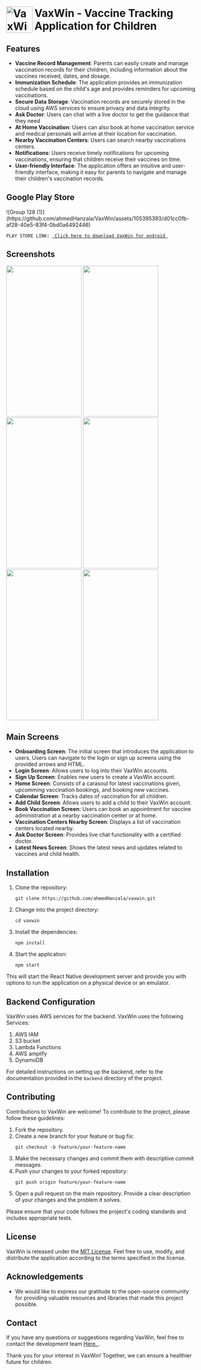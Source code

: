 
<body>
 <h1 style="display: flex; align-items: center;">
    <img src="https://github.com/ahmedHanzala/VaxWin/assets/105395393/921c1faa-53e6-45c0-83ee-317537b64d53" alt="VaxWin Logo" style="width: 70px; height: 70px; margin-right: 05px;">
    VaxWin - Vaccine Tracking Application for Children


  <h2>Features</h2>
  <ul>
    <li><strong>Vaccine Record Management</strong>: Parents can easily create and manage vaccination records for their children, including information about the vaccines received, dates, and dosage.</li>
    <li><strong>Immunization Schedule</strong>: The application provides an immunization schedule based on the child's age and provides reminders for upcoming vaccinations.</li>
    <li><strong>Secure Data Storage</strong>: Vaccination records are securely stored in the cloud using AWS services to ensure privacy and data integrity.</li>
    <li><strong>Ask Doctor</strong>: Users can chat with a live doctor to get the guidance that they need</li>
    <li><strong>At Home Vaccination</strong>: Users can also book at home vaccination service and medical personals will arrive at their location for vaccination.</li>
    <li><strong>Nearby Vaccination Centers</strong>: Users can search nearby vaccinations centers.</li>
    <li><strong>Notifications</strong>: Users receive timely notifications for upcoming vaccinations, ensuring that children receive their vaccines on time.</li>
    <li><strong>User-friendly Interface</strong>: The application offers an intuitive and user-friendly interface, making it easy for parents to navigate and manage their children's vaccination records.</li>
  </ul>
  <h2>Google Play Store</h2>
![Group 128 (1)](https://github.com/ahmedHanzala/VaxWin/assets/105395393/d01cc0fb-af28-40e5-83f4-0bd0a6492446)

   <pre><code>PLAY STORE LINK: <a href=  "https://play.google.com/store/apps/details?id=com.ahmedhanzala.Vaccinify"> Click here to download VaxWin for android </a> </code></pre>
  <h2>Screenshots</h2>
   <img src="https://github.com/ahmedHanzala/VaxWin/assets/105395393/cd3b017d-3d5a-4b3f-9ff4-02ddee3c4f86" width="200" height="400" />
  <img src="https://github.com/ahmedHanzala/VaxWin/assets/105395393/2a9604f0-308e-4f54-8103-d01791db0a52" width="200" height="400" />
   <img src="https://github.com/ahmedHanzala/VaxWin/assets/105395393/2dca996f-c9a3-4d8c-a78d-aa8b8597005f" width="200" height="400" />  
    <img src="https://github.com/ahmedHanzala/VaxWin/assets/105395393/d01cc0fb-af28-40e5-83f4-0bd0a6492446" width="200" height="400" />
  <img src="https://github.com/ahmedHanzala/VaxWin/assets/105395393/b35f651a-fd97-46a3-9071-f2c244116c05" width="200" height="400" />
  <img src="https://github.com/ahmedHanzala/VaxWin/assets/105395393/e1266426-6274-4570-8666-95e7e15e9d35" width="200" height="400" />
    <h2>Main Screens</h2>

  <ul>
    <li><strong>Onboarding Screen</strong>: The initial screen that introduces the application to users. Users can navigate to the login or sign up screens using the provided arrows and HTML.</li>
    <li><strong>Login Screen</strong>: Allows users to log into their VaxWin accounts.</li>
    <li><strong>Sign Up Screen</strong>: Enables new users to create a VaxWin account.</li>
    <li><strong>Home Screen</strong>: Consists of a carasoul for latest vaccinations given, upcomming vaccination bookings, and booking new vaccines.</li>
    <li><strong>Calendar Screen</strong>: Tracks dates of vaccination for all children.</li>
    <li><strong>Add Child Screen</strong>: Allows users to add a child to their VaxWin account.</li>
    <li><strong>Book Vaccination Screen</strong>: Users can book an appointment for vaccine administration at a nearby vaccination center or at home.</li>
    <li><strong>Vaccination Centers Nearby Screen</strong>: Displays a list of vaccination centers located nearby.</li>
    <li><strong>Ask Doctor Screen</strong>: Provides live chat functionality with a certified doctor.</li>
    <li><strong>Latest News Screen</strong>: Shows the latest news and updates related to vaccines and child health.</li>
    <!-- Add more screens here -->
  </ul>
  

  <h2>Installation</h2>
  <ol>
    <li>Clone the repository:
      <pre><code>git clone https://github.com/ahmedHanzala/vaxwin.git</code></pre>
    </li>
    <li>Change into the project directory:
      <pre><code>cd vaxwin</code></pre>
    </li>
    <li>Install the dependencies:
      <pre><code>npm install</code></pre>
    </li>
    <li>Start the application:
      <pre><code>npm start</code></pre>
    </li>
  </ol>

  <p>This will start the React Native development server and provide you with options to run the application on a physical device or an emulator.</p>

  <h2>Backend Configuration</h2>
  <p>VaxWin uses AWS services for the backend. VaxWin uses the following Services:</p>
  <ol>
    <li>AWS IAM</li>
    <li>S3 bucket</li>
    <li>Lambda Functions </li>
    <li>AWS amplify</li>
   <li>DynamoDB</li>
  </ol>

  <p>For detailed instructions on setting up the backend, refer to the documentation provided in the <code>backend</code> directory of the project.</p>

  <h2>Contributing</h2>
  <p>Contributions to VaxWin are welcome! To contribute to the project, please follow these guidelines:</p>
  <ol>
    <li>Fork the repository.</li>
    <li>Create a new branch for your feature or bug fix:
      <pre><code>git checkout -b feature/your-feature-name</code></pre>
    </li>
    <li>Make the necessary changes and commit them with descriptive commit messages.</li>
    <li>Push your changes to your forked repository:
      <pre><code>git push origin feature/your-feature-name</code></pre>
    </li>
    <li>Open a pull request on the main repository. Provide a clear description of your changes and the problem it solves.</li>
  </ol>

  <p>Please ensure that your code follows the project's coding standards and includes appropriate tests.</p>

  <h2>License</h2>
  <p>VaxWin is released under the <a href="LICENSE">MIT License</a>. Feel free to use, modify, and distribute the application according to the terms specified in the license.</p>

  <h2>Acknowledgements</h2>
  <ul>
    <li>We would like to express our gratitude to the open-source community for providing valuable resources and libraries that made this project possible.</li>
  </ul>

  <h2>Contact</h2>
  <p>If you have any questions or suggestions regarding VaxWin, feel free to contact the development team <a href="mailto:ahanzala.bscs20seecs@seecs.edu.pk"> Here. </a>.</p>

  <p>Thank you for your interest in VaxWin! Together, we can ensure a healthier future for children.</p>
</body>
